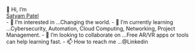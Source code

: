 <html>
  <body>
    👋 Hi, I’m 
   <div class="badge-base LI-profile-badge" data-locale="en_US" data-size="medium" data-theme="dark" data-type="VERTICAL" data-vanity="satyam-patel-222ba0184" data-version="v1"><a class="badge-base__link LI-simple-link" href="https://in.linkedin.com/in/satyam-patel-222ba0184?trk=profile-badge">Satyam Patel</a></div>
- 👀 I’m interested in ...Changing the world.
- 🌱 I’m currently learning ...Cybersecurity, Automation, Cloud Computing, Networking, Project Management. 
- 💞️ I’m looking to collaborate on ...Free AR/VR apps or tools can help learning fast. 
- 📫 How to reach me ...@Linkedin

<!---
satyampatelgit/satyampatelgit is a ✨ special ✨ repository because its `README.md` (this file) appears on your GitHub profile.
You can click the Preview link to take a look at your changes.
--->
